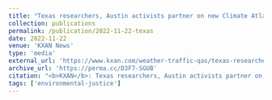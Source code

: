 ```yaml
---
title: "Texas researchers, Austin activists partner on new Climate Atlas"
collection: publications
permalink: /publication/2022-11-22-texas
date: 2022-11-22
venue: 'KXAN News'
type: 'media'
external_url: 'https://www.kxan.com/weather-traffic-qas/texas-researchers-austin-activists-partner-on-new-climate-atlas/'
archive_url: 'https://perma.cc/D3F7-SGUB'
citation: "<b>KXAN</b>: Texas researchers, Austin activists partner on new Climate Atlas (2022). [News Article]"
tags: ['environmental-justice']
---
```

